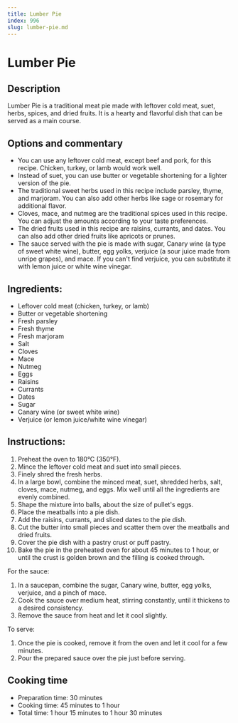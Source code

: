 ```yaml
---
title: Lumber Pie
index: 996
slug: lumber-pie.md
---
```


# Lumber Pie

## Description
Lumber Pie is a traditional meat pie made with leftover cold meat, suet, herbs, spices, and dried fruits. It is a hearty and flavorful dish that can be served as a main course.

## Options and commentary
- You can use any leftover cold meat, except beef and pork, for this recipe. Chicken, turkey, or lamb would work well.
- Instead of suet, you can use butter or vegetable shortening for a lighter version of the pie.
- The traditional sweet herbs used in this recipe include parsley, thyme, and marjoram. You can also add other herbs like sage or rosemary for additional flavor.
- Cloves, mace, and nutmeg are the traditional spices used in this recipe. You can adjust the amounts according to your taste preferences.
- The dried fruits used in this recipe are raisins, currants, and dates. You can also add other dried fruits like apricots or prunes.
- The sauce served with the pie is made with sugar, Canary wine (a type of sweet white wine), butter, egg yolks, verjuice (a sour juice made from unripe grapes), and mace. If you can't find verjuice, you can substitute it with lemon juice or white wine vinegar.

## Ingredients:
- Leftover cold meat (chicken, turkey, or lamb)
- Butter or vegetable shortening
- Fresh parsley
- Fresh thyme
- Fresh marjoram
- Salt
- Cloves
- Mace
- Nutmeg
- Eggs
- Raisins
- Currants
- Dates
- Sugar
- Canary wine (or sweet white wine)
- Verjuice (or lemon juice/white wine vinegar)

## Instructions:
1. Preheat the oven to 180°C (350°F).
2. Mince the leftover cold meat and suet into small pieces.
3. Finely shred the fresh herbs.
4. In a large bowl, combine the minced meat, suet, shredded herbs, salt, cloves, mace, nutmeg, and eggs. Mix well until all the ingredients are evenly combined.
5. Shape the mixture into balls, about the size of pullet's eggs.
6. Place the meatballs into a pie dish.
7. Add the raisins, currants, and sliced dates to the pie dish.
8. Cut the butter into small pieces and scatter them over the meatballs and dried fruits.
9. Cover the pie dish with a pastry crust or puff pastry.
10. Bake the pie in the preheated oven for about 45 minutes to 1 hour, or until the crust is golden brown and the filling is cooked through.

For the sauce:
1. In a saucepan, combine the sugar, Canary wine, butter, egg yolks, verjuice, and a pinch of mace.
2. Cook the sauce over medium heat, stirring constantly, until it thickens to a desired consistency.
3. Remove the sauce from heat and let it cool slightly.

To serve:
1. Once the pie is cooked, remove it from the oven and let it cool for a few minutes.
2. Pour the prepared sauce over the pie just before serving.

## Cooking time
- Preparation time: 30 minutes
- Cooking time: 45 minutes to 1 hour
- Total time: 1 hour 15 minutes to 1 hour 30 minutes